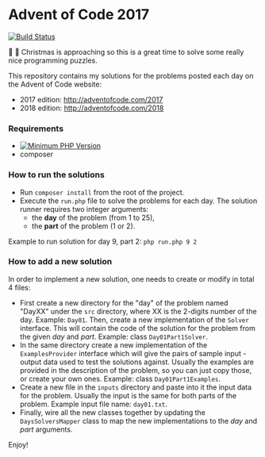 # Advent of Code 2017
[![Build Status](https://travis-ci.org/mihaitmf/advent-of-code-2017.svg?branch=master)](https://travis-ci.org/mihaitmf/advent-of-code-2017)

:santa: :christmas_tree: Christmas is approaching so this is a great time to solve some really nice programming puzzles.

This repository contains my solutions for the problems posted each day on the Advent of Code website:
- 2017 edition: http://adventofcode.com/2017
- 2018 edition: http://adventofcode.com/2018

### Requirements
- [![Minimum PHP Version](https://img.shields.io/badge/php-%3E%3D%205.5-8892BF.svg?style=flat-square)](https://php.net/)
- composer

### How to run the solutions
- Run `composer install` from the root of the project.
- Execute the `run.php` file to solve the problems for each day.
The solution runner requires two integer arguments:
    - the **day** of the problem (from 1 to 25),
    - the **part** of the problem (1 or 2).

Example to run solution for day 9, part 2: `php run.php 9 2`

### How to add a new solution
In order to implement a new solution, one needs to create or modify in total 4 files:
- First create a new directory for the "day" of the problem named "DayXX" under the `src` directory, where XX is the 2-digits number of the day. Example: `Day01`. Then, create a new implementation of the `Solver` interface. This will contain the code of the solution for the problem from the given *day* and *part*. Example: class `Day01Part1Solver`.
- In the same directory create a new implementation of the `ExamplesProvider` interface which will give the pairs of sample input - output data used to test the solutions against. Usually the examples are provided in the description of the problem, so you can just copy those, or create your own ones. Example: class `Day01Part1Examples`.
- Create a new file in the `inputs` directory and paste into it the input data for the problem. Usually the input is the same for both parts of the problem. Example input file name: `day01.txt`.
- Finally, wire all the new classes together by updating the `DaysSolversMapper` class to map the new implementations to the *day* and *part* arguments. 

Enjoy!
